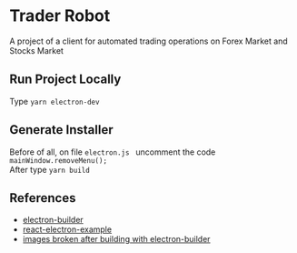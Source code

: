 # Trader Robot
A project of a client for automated trading operations on Forex Market and Stocks Market

## Run Project Locally
Type `yarn electron-dev`

## Generate Installer
Before of all, on file `electron.js ` uncomment the code `mainWindow.removeMenu();`  
After type `yarn build`

## References
* [electron-builder](https://github.com/electron-userland/electron-builder)
* [react-electron-example](https://github.com/kitze/react-electron-example)
* [images broken after building with electron-builder](https://github.com/csepulv/electron-with-create-react-app/issues/19)